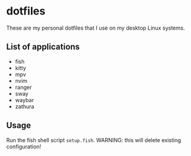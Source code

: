 # dotfiles

These are my personal dotfiles that I use on my desktop Linux systems.

## List of applications

- fish
- kitty
- mpv
- nvim
- ranger
- sway
- waybar
- zathura

## Usage

Run the fish shell script `setup.fish`. WARNING: this will delete existing configuration!
